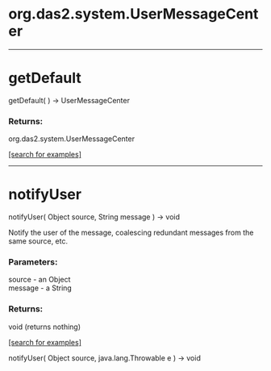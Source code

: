 # org.das2.system.UserMessageCenter
***
<a name="getDefault"></a>
# getDefault
getDefault(  ) &rarr; UserMessageCenter



### Returns:
org.das2.system.UserMessageCenter


<a href="https://github.com/autoplot/dev/search?q=getDefault&unscoped_q=getDefault">[search for examples]</a>

***
<a name="notifyUser"></a>
# notifyUser
notifyUser( Object source, String message ) &rarr; void

Notify the user of the message, coalescing redundant messages from the same
 source, etc.

### Parameters:
source - an Object
<br>message - a String

### Returns:
void (returns nothing)


<a href="https://github.com/autoplot/dev/search?q=notifyUser&unscoped_q=notifyUser">[search for examples]</a>

notifyUser( Object source, java.lang.Throwable e ) &rarr; void<br>
